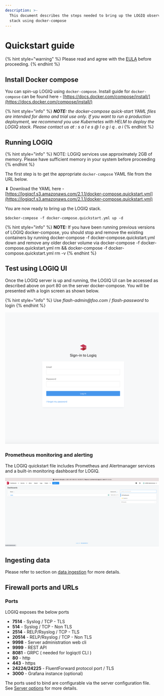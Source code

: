 ```yaml
---
description: >-
  This document describes the steps needed to bring up the LOGIQ observability
  stack using docker-compose
---
```


# Quickstart guide

{% hint style="warning" %}
Please read and agree with the [EULA](https://docs.logiq.ai/eula/eula) before proceeding.
{% endhint %}

## Install Docker compose

You can spin-up LOGIQ using `docker-compose`. Install guide for `docker-compose` can be found here - [https://docs.docker.com/compose/install/](https://docs.docker.com/compose/install/)

{% hint style="info" %}
_**NOTE:** the docker-compose quick-start YAML files are intended for demo and trial use only. If you want to run a production deployment, we recommend you use Kubernetes with HELM to deploy the LOGIQ stack. Please contact us at : s a l e s @ l o g i q . a i_
{% endhint %}

## Running LOGIQ

{% hint style="info" %}
NOTE: LOGIQ services use approximately 2GB of memory. Please have sufficient memory in your system before proceeding
{% endhint %}

The first step is to get the appropriate `docker-compose` YAML file from the URL below.

⬇ Download the YAML here - [https://logiqcf.s3.amazonaws.com/2.1.1/docker-compose.quickstart.yml](https://logiqcf.s3.amazonaws.com/2.1.1/docker-compose.quickstart.yml)

You are now ready to bring up the LOGIQ stack.

```text
$docker-compose -f docker-compose.quickstart.yml up -d
```

{% hint style="info" %}
**NOTE:** If you have been running previous versions of LOGIQ docker-compose, you should stop and remove the existing containers by running docker-compose -f docker-compose.quickstart.yml down and remove any older docker volume via docker-compose -f docker-compose.quickstart.yml rm && docker-compose -f docker-compose.quickstart.yml rm -v
{% endhint %}

## Test using LOGIQ UI

Once the LOGIQ server is up and running, the LOGIQ UI can be accessed as described above on port 80 on the server docker-compose. You will be presented with a login screen as shown below.

{% hint style="info" %}
Use _flash-admin@foo.com_ / _flash-password_ to login
{% endhint %}

![](../.gitbook/assets/screen-shot-2020-01-19-at-2.14.21-pm.png)

### Prometheus monitoring and alerting

The LOGIQ quickstart file includes Prometheus and Alertmanager services and a built-in monitoring dashboard for LOGIQ.

![](../.gitbook/assets/screen-shot-2020-08-18-at-10.33.55-pm.png)

## Ingesting data

Please refer to section on [data ingestion](agentless.md) for more details.

## Firewall ports and URLs

### Ports

LOGIQ exposes the below ports

* **7514** - Syslog / TCP - TLS
* **514** - Syslog / TCP - Non TLS
* **2514** - RELP/Rsyslog / TCP - TLS
* **20514** - RELP/Rsyslog / TCP - Non TLS
* **9998** - Server administration web cli
* **9999** - REST API
* **8081** - GRPC \( needed for logiqctl CLI \)
* **80** - http
* **443** - https
* **24224/24225** - FluentForward protocol port / TLS
* **3000** - Grafana instance \(optional\)

The ports used to bind are configurable via the server configuration file. See [Server options](../logiq-log-ingest-server-configuration/server-options.md) for more details.

